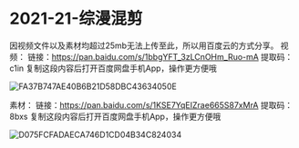 # 2021-21-综漫混剪
因视频文件以及素材均超过25mb无法上传至此，所以用百度云的方式分享。
视频：
  链接：https://pan.baidu.com/s/1bbgYFT_3zLCnOHm_Ruo-mA 
  提取码：c1in 
  复制这段内容后打开百度网盘手机App，操作更方便哦
  
  ![FA37B747AE40B6B21D58DBC43634050E](https://user-images.githubusercontent.com/73349528/122887524-933ed380-d373-11eb-8ce3-d652a4ee9a9e.png)

素材：
  链接：https://pan.baidu.com/s/1KSE7YqEIZrae665S87xMrA 
  提取码：8bxs 
  复制这段内容后打开百度网盘手机App，操作更方便哦
  
  ![D075FCFADAECA746D1CD04B34C824034](https://user-images.githubusercontent.com/73349528/122887585-a2be1c80-d373-11eb-8e7e-acce0558a03b.png)
